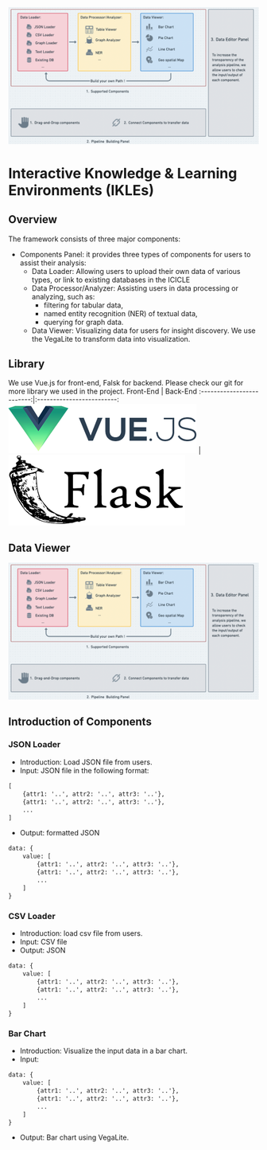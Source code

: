 ![An image](./image/pipeline.png)

# Interactive Knowledge & Learning Environments (IKLEs)

## Overview
The framework consists of three major components:
* Components Panel: it provides three types of components for users to assist their analysis:
    * Data Loader:  Allowing users to upload their own data of various types, or link to existing databases in the ICICLE 
    * Data Processor/Analyzer: Assisting users in data processing or analyzing, such as:
        * filtering for tabular data, 
        * named entity recognition (NER) of textual data,
        * querying for graph data. 
    * Data Viewer: Visualizing data for users for insight discovery. We use the VegaLite to transform data into visualization. 

## Library 
We use Vue.js for front-end, Falsk for backend. Please check our git for more library we used in the project. 
Front-End           |  Back-End
:-------------------------:|:-------------------------:
![](./image/vuelogo.png)  |  ![](./image/flasklogo.png)

## Data Viewer
![An image](./image/pipeline.png)

## Introduction of Components
### JSON Loader 
* Introduction: Load JSON file from users. 
* Input: JSON file in the following format:
```
[
    {attr1: '..', attr2: '..', attr3: '..'},
    {attr1: '..', attr2: '..', attr3: '..'},
    ...
]
```
* Output: formatted JSON
```
data: {
    value: [
        {attr1: '..', attr2: '..', attr3: '..'},
        {attr1: '..', attr2: '..', attr3: '..'},
        ...
    ]
}
```
### CSV Loader
* Introduction: load csv file from users.
* Input: CSV file 
* Output: JSON
```
data: {
    value: [
        {attr1: '..', attr2: '..', attr3: '..'},
        {attr1: '..', attr2: '..', attr3: '..'},
        ...
    ]
}
```

### Bar Chart 
* Introduction: Visualize the input data in a bar chart.
* Input: 
```
data: {
    value: [
        {attr1: '..', attr2: '..', attr3: '..'},
        {attr1: '..', attr2: '..', attr3: '..'},
        ...
    ]
}
```
* Output: Bar chart using VegaLite. 
```

```